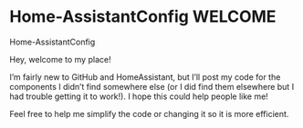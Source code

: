 # Home-AssistantConfig WELCOME
Home-AssistantConfig

Hey, welcome to my place!

I’m fairly new to GitHub and HomeAssistant, but I’ll post my code for the components I didn’t find somewhere else (or I did find them elsewhere but I had trouble getting it to work!). I hope this could help people like me!

Feel free to help me simplify the code or changing it so it is more efficient.
